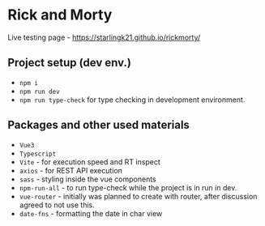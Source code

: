 # Rick and Morty

Live testing page - https://starlingk21.github.io/rickmorty/

## Project setup (dev env.)
- `npm i`
- `npm run dev`
- `npm run type-check` for type checking in development environment.

## Packages and other used materials
- `Vue3`
- `Typescript`
- `Vite` - for execution speed and RT inspect
- `axios` - for REST API execution
- `sass` - styling inside the vue components
- `npm-run-all` - to run type-check while the project is in run in dev.
- `vue-router` - initially was planned to create with router, after discussion agreed to not use this.
- `date-fns` - formatting the date in char view
